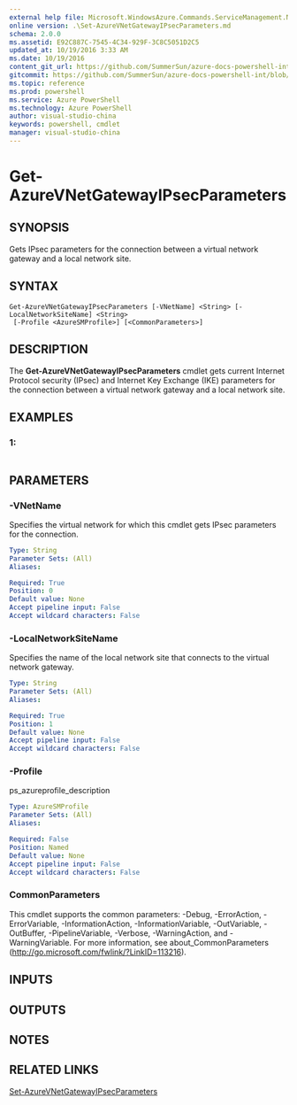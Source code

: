 ```yaml
---
external help file: Microsoft.WindowsAzure.Commands.ServiceManagement.Network.dll-Help.xml
online version: .\Set-AzureVNetGatewayIPsecParameters.md
schema: 2.0.0
ms.assetid: E92C887C-7545-4C34-929F-3C8C5051D2C5
updated_at: 10/19/2016 3:33 AM
ms.date: 10/19/2016
content_git_url: https://github.com/SummerSun/azure-docs-powershell-int/blob/master/azureps-cmdlets-docs/ServiceManagement/Azure.Networking/v1.6.1/Get-AzureVNetGatewayIPsecParameters.md
gitcommit: https://github.com/SummerSun/azure-docs-powershell-int/blob/c0d1e448da01261236e9ece01ca5c2a98effbf31/azureps-cmdlets-docs/ServiceManagement/Azure.Networking/v1.6.1/Get-AzureVNetGatewayIPsecParameters.md
ms.topic: reference
ms.prod: powershell
ms.service: Azure PowerShell
ms.technology: Azure PowerShell
author: visual-studio-china
keywords: powershell, cmdlet
manager: visual-studio-china
---
```


# Get-AzureVNetGatewayIPsecParameters

## SYNOPSIS
Gets IPsec parameters for the connection between a virtual network gateway and a local network site.

## SYNTAX

```
Get-AzureVNetGatewayIPsecParameters [-VNetName] <String> [-LocalNetworkSiteName] <String>
 [-Profile <AzureSMProfile>] [<CommonParameters>]
```

## DESCRIPTION
The **Get-AzureVNetGatewayIPsecParameters** cmdlet gets current Internet Protocol security (IPsec) and Internet Key Exchange (IKE) parameters for the connection between a virtual network gateway and a local network site.

## EXAMPLES

### 1:
```

```

## PARAMETERS

### -VNetName
Specifies the virtual network for which this cmdlet gets IPsec parameters for the connection.

```yaml
Type: String
Parameter Sets: (All)
Aliases: 

Required: True
Position: 0
Default value: None
Accept pipeline input: False
Accept wildcard characters: False
```

### -LocalNetworkSiteName
Specifies the name of the local network site that connects to the virtual network gateway.

```yaml
Type: String
Parameter Sets: (All)
Aliases: 

Required: True
Position: 1
Default value: None
Accept pipeline input: False
Accept wildcard characters: False
```

### -Profile
ps_azureprofile_description

```yaml
Type: AzureSMProfile
Parameter Sets: (All)
Aliases: 

Required: False
Position: Named
Default value: None
Accept pipeline input: False
Accept wildcard characters: False
```

### CommonParameters
This cmdlet supports the common parameters: -Debug, -ErrorAction, -ErrorVariable, -InformationAction, -InformationVariable, -OutVariable, -OutBuffer, -PipelineVariable, -Verbose, -WarningAction, and -WarningVariable. For more information, see about_CommonParameters (http://go.microsoft.com/fwlink/?LinkID=113216).

## INPUTS

## OUTPUTS

## NOTES

## RELATED LINKS

[Set-AzureVNetGatewayIPsecParameters](.\Set-AzureVNetGatewayIPsecParameters.md)



